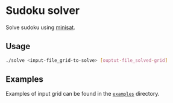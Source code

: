 # Sudoku solver

Solve sudoku using [minisat](http://minisat.se/).

## Usage

```bash
./solve <input-file_grid-to-solve> [ouptut-file_solved-grid]
```

## Examples

Examples of input grid can be found in the [`examples`](./examples/) directory.

